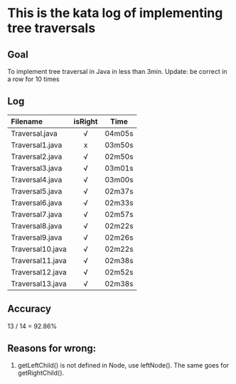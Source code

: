 # This is the kata log of implementing tree traversals 

## Goal
To implement tree traversal in Java in less than 3min.
Update: be correct in a row for 10 times

## Log

| Filename           | isRight    | Time |
|:------------------ |:----------:|:----:|
| Traversal.java     |√           |04m05s|
| Traversal1.java    |x           |03m50s|
| Traversal2.java    |√           |02m50s|
| Traversal3.java    |√           |03m01s|
| Traversal4.java    |√           |03m00s|
| Traversal5.java    |√           |02m37s|
| Traversal6.java    |√           |02m33s|
| Traversal7.java    |√           |02m57s|
| Traversal8.java    |√           |02m22s|
| Traversal9.java    |√           |02m26s|
| Traversal10.java   |√           |02m22s|
| Traversal11.java   |√           |02m38s|
| Traversal12.java   |√           |02m52s|
| Traversal13.java   |√           |02m38s|

## Accuracy
13 / 14 = 92.86%

## Reasons for wrong:
1. getLeftChild() is not defined in Node, use leftNode(). The same goes for getRightChild().
